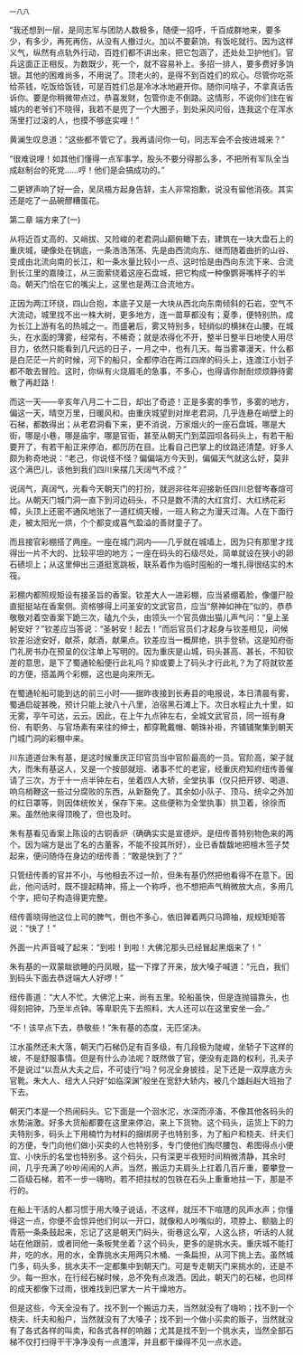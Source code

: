     一八八 

   “我还想到一层，是同志军与团防人数极多，随便一招呼，千百成群地来，要多少，有多少，再死再伤，从没有人撤过火。加以不要薪饷，有饭吃就行。因为这样义气，纵然有点轨外行动，百姓们都不讲出来，把它包涵了，还处处卫护他们。官兵这面正正相反。为数既少，死一个，就不容易补上。多招一排人，要多费好多饷银。其他的困难尚多，不用说了。顶老火的，是得不到百姓们的欢心。尽管你吃茶给茶钱，吃饭给饭钱，可是百姓们总是冷冰冰地避开你。随你问啥子，不拿真话告诉你。要是你稍微带点过，恭喜发财，包管你走不倒路。这情形，不说你们住在省城内的老爷们不晓得，我若不是兜了一个大圈子，到处采风问俗，连我这个在浑水荡里打过滚的人，也摸不够底实哩！”

   黄澜生叹息道：“这些都不管它了。我再请问你一句，同志军会不会按进城来？”

   “很难说哩！如其他们懂得一点军事学，股头不要分得那么多，不把所有军队全当成赵制台的死党……哼！他们是会搞成功的。”

   二更锣声响了好一会，吴凤梧方起身告辞，主人非常抱歉，说没有留他消夜。其实还是吃了一品碗醪糟蛋花。

   第二章 端方来了(一)

   从将近百丈高的、又峭拔、又险峻的老君洞山巅俯瞰下去，建筑在一块大盘石上的重庆城，硬像处在锅底，一条浩浩荡荡、先是由西流向东、继而随着曲折的山谷、变成由北流向南的长江，和一条水量比较小一点、这时恰是由西向东流下来、合流到长江里的嘉陵江，从三面萦绕着这座石盘城，把它构成一种像鹦哥嘴样子的半岛。朝天门恰在它的嘴尖上，这里也是两江合流地方。

   正因为两江环绕，四山合抱，本底子又是一大块从西北向东南倾斜的石岩，空气不大流动，城里找不出一株大树，更多地方，连一苗草都没有；夏季，便特别热，成为长江上游有名的热城之一。而盛暑后，雾又特别多，轻绡似的横抹在山腰，在城头，在水面的薄雾，经常有，不稀奇；就是浓得化不开，整半日整半日地使人用尽目力，依然只能看到几尺远的日子，一月之中，也有几天。每当雾罩漫天，什么都是白茫茫一片的时候，河下的船只，全都停泊在两江四岸的码头上，连渡江小划子都不敢去冒险。这时，你纵有火烧眉毛的急事，不多心，也得请你耐耐烦烦静待雾散了再赶路！

   而这一天——辛亥年八月二十二日，却出了奇迹！正是多雾的季节，多雾的地方，偏这一天，晴空万里，日暖风和。由重庆城望到对岸老君洞，几乎连悬在峭壁上的石梯，都数得出；从老君洞看下来，更不消说，万家烟火的一座石盘城，哪是大街，哪是小巷，哪是庙宇，哪是官衙，甚至从朝天门到菜园坝各码头上，有若干船要开了，有若干船正来停泊，都历历在目。比看自己巴掌上的纹路还清楚。好多人颇为称奇地说：“老己，你说怪不怪？偏偏端方今天到，偏偏天气就这么好，莫非这个满巴儿，该他到我们四川来摆几天阔气不成？”

   说阔气，真阔气，光看今天朝天门的打扮，就迥非往年迎接新任四川总督岑春煊可比。从朝天门城门洞一直下到河边码头，不只是数不清的大红宫灯、大红绣花彩幛，头顶上还密不通风地张了一道红绸天幔，一班人称之为漫天过海。人在下面行走，被太阳光一烘，个个都变成喜气盈溢的善财童子了。

   而且接官彩棚搭了两座。一座在城门洞内——几乎就在城墙上，因为只有那里才找得出一片不大的、比较平坦的地方；一座在码头的石级尽处，简单就设在狭小的卵石碛坝上；从这里伸出三道挺宽跳板，联系着作为临时囤船的一堆扎得很结实的木筏。

   彩棚内都照规矩设有接圣旨的香案。钦差大人一进彩棚，应当紧绷着脸，像僵尸般直挺挺站在香案侧。资格够得上问圣安的文武官员，应当“祭神如神在”似的，恭恭敬敬对着空香案下跪三次，磕九个头，由领头一个官员做出猫儿声气问：“皇上圣躬安好？”钦差应当答说：“圣躬安！起去！”而后官员们才起身与钦差相见，问候钦差沿途安好，献茶，献酒，献果点。钦差应当一概屏绝，拱手登轿。这是知府衙门礼房书办在预呈的仪注单上写明的。因为重庆是山城，码头甚高、甚长，不知钦差的意思，是下了蜀通轮船便行此礼吗？抑或要上了码头才行此礼？为了将就钦差的方便，搭盖两个彩棚，这也是向来所无。

   在蜀通轮船可能到达的前三小时——据昨夜接到长寿县的电报说，本日清晨有雾，蜀通启碇甚晚，预计只能上驶八十八里，泊宿黑石滩上下。次日水程止九十里，如无雾，亭午可达，云云。因此，在上午九点钟左右，全城文武官员，同一班有身份、有职务、与官场素有来往的绅士，都穿靴戴帽、朝珠补褂，齐铺铺聚集到朝天门城门洞的彩棚中来。

   川东道道台朱有基，是这时候重庆正印官员当中官阶最高的一员。官阶高，架子就大，而朱有基这人，又是一个按部就班、诸事不忙的老宦，经重庆府知府纽传善催请了三次，方于十一点半钟左右，坐着四人大轿，全堂执事（仅只把开锣、喝道、响乌梢鞭这一些过分腐败的东西，从新豁免了。其余如小队子、顶马、统伞之外加的红日罩等，则因体统攸关，保存下来。这些便称为全堂执事）拱卫着，徐徐而来。虽然他来得顶晚了，但也及时。

   朱有基看见香案上陈设的古铜香炉（确确实实是宣德炉。是纽传善特别物色来的两个。因为端方是出了名的古董客，不能不投其所好），业已香馥馥地把檀木签子焚起来，便问随侍在身边的纽传善：“敢是快到了？”

   只管纽传善的官并不小，与他相去不过一阶，但朱有基仍然把他看得不在意下。因此，他问话时，既不提起精神，搭上一个称呼，也不想把声气稍微放大点，多用几个字，把句子构造得更完整。

   纽传善晓得他这位上司的脾气，倒也不多心，依旧亸着两只马蹄袖，规规矩矩答说：“快了！”

   外面一片声音喊了起来：“到啦！到啦！大佛沱那头已经冒起黑烟来了！”

   朱有基的一双蒙眬欲睡的丹凤眼，猛一下撑了开来，放大嗓子喊道：“元白，我们到码头下面去恭迓端大人好啰！”

   纽传善道：“大人不忙。大佛沱上来，尚有五里。轮船虽快，但是连抛锚靠头，也得刻把钟，乃至半点钟。等卑职先下去照料，大人还可以在这里安坐一会。”

   “不！该早点下去，恭敬些！”朱有基的态度，无匹坚决。

   江水虽然还未大落，朝天门石梯仍足有百多级，有几段极为陡峻，坐轿子下这样的坡，不是舒服事情。但是有什么办法呢？既然做了官，便没有走路的权利，孔夫子不是说过“以吾从大夫之后，不可徒行”吗？何况全身披挂，足下还是一双厚底方头官靴。朱大人、纽大人只好“如临深渊”般坐在宽舒大轿内，被几个雄赳赳大班抬了下去。

   朝天门本是一个热闹码头。它下面是一个洄水沱，水深而渟滀，不像其他各码头的水势湍激。好多大货船都要在这里来停泊，来上下货物。这个码头，运货上下的力夫特别多，码头上下用楠竹为材料的捆绑房子也特别多，为了船户和桡夫、纤夫们的方便，专门向他们做小买卖的人也特别多，专门使他们掏尽腰包、希图得点小便宜、小快乐的名堂也特别多。这个码头，只有深更半夜短时间稍微清静，其余时间，几乎充满了吵吵闹闹的人声。当然，搬运力夫肩头上扛着几百斤重，要攀登一二百级石梯，若不一步一嗨哟，若不把拄杖的包铁在石头上重重地拄一下，那是不行的。

   在船上干活的人都习惯于用大嗓子说话，不这样，就压不下喧豗的风声水声；你懂得这一点，你便不会惊异他们何以一开口，就像和人吵嘴似的，项脖上、额脑上的青筋一条条鼓起来，忘记了这是朝天门码头，街巷这么窄，人这么挤，听话的人就站在他跟前，或者同他一条板凳坐着？这个码头，更多的是挑水夫。重庆城不能打井，吃的水，用的水，全靠挑水夫用两只木桶、一条扁担，从河下挑上去。虽然城门多，码头多，挑水夫不一定都集中到朝天门。可是专走朝天门来挑水的，还是不少。每一担水，在行经石梯时候，总不免有点泼洒。因此，朝天门的石梯，也同样的成天都像下过雨，很难找到巴掌大一片干燥地方。

   但是这些，今天全没有了。找不到一个搬运力夫，当然就没有了嗨哟；找不到一个桡夫、纤夫和船户，当然就没有了大嗓子；找不到一个做小买卖的贩子，当然就没有了各式各样的叫卖，和各式各样的响器；尤其是找不到一个挑水夫，当然全部石梯不仅打扫得干干净净没有一点渣滓，并且都干燥得不见一点水迹。

